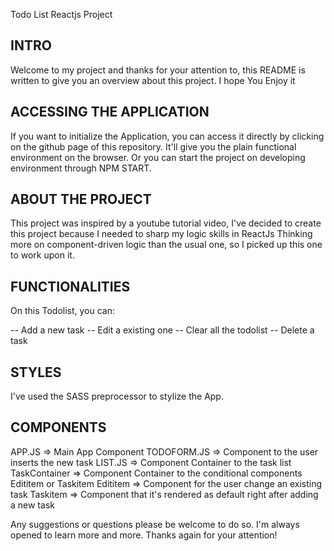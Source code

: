 Todo List Reactjs Project

## INTRO ##

Welcome to my project and thanks for your attention to, this README is written to give you an overview about this project. I hope You Enjoy it

## ACCESSING THE APPLICATION ##

If you want to initialize the Application, you can access it directly by clicking on the github page of this repository. It'll give you the plain
functional environment on the browser. Or you can start the project on developing environment through NPM START.

## ABOUT THE PROJECT ##

This project was inspired by a youtube tutorial video, I've decided to create this project because I needed to sharp my logic skills in ReactJs
Thinking more on component-driven logic than the usual one, so I picked up this one to work upon it.

## FUNCTIONALITIES ##

On this Todolist, you can:

-- Add a new task
-- Edit a existing one
-- Clear all the todolist
-- Delete a task

## STYLES ##

I've used the SASS preprocessor to stylize the App.

## COMPONENTS ##

APP.JS => Main App Component
TODOFORM.JS => Component to the user inserts the new task
LIST.JS => Component Container to the task list
  TaskContainer => Component Container to the conditional components Edititem or Taskitem
  Edititem => Component for the user change an existing task
  Taskitem => Component that it's rendered as default right after adding a new task


Any suggestions or questions please be welcome to do so. I'm always opened to learn more and more. Thanks again for your attention!